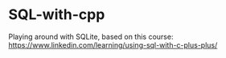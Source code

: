 # SQL-with-cpp

Playing around with SQLite, based on this course: <https://www.linkedin.com/learning/using-sql-with-c-plus-plus/>
